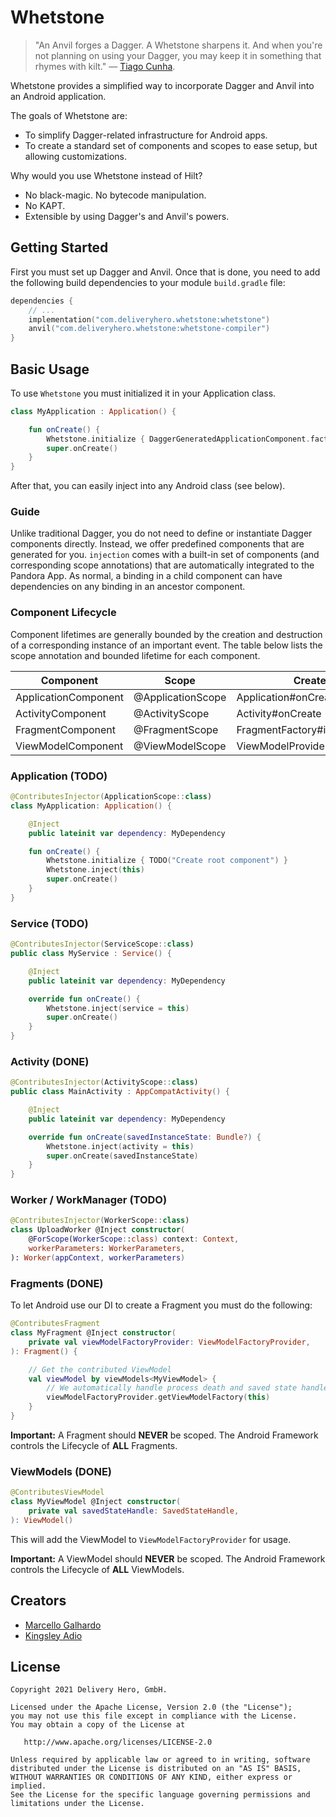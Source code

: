 # Whetstone

> "An Anvil forges a Dagger. A Whetstone sharpens it. And when you're not planning on using your Dagger, you may keep it in something that rhymes with kilt." — [Tiago Cunha](https://github.com/laggedHero).

Whetstone provides a simplified way to incorporate Dagger and Anvil into an Android application.

The goals of Whetstone are:
- To simplify Dagger-related infrastructure for Android apps.
- To create a standard set of components and scopes to ease setup, but allowing customizations.

Why would you use Whetstone instead of Hilt?
- No black-magic. No bytecode manipulation.
- No KAPT.
- Extensible by using Dagger's and Anvil's powers.

## Getting Started

First you must set up Dagger and Anvil. Once that is done, you need to add the following build dependencies to your module `build.gradle` file:

```kotlin
dependencies {
    // ...
    implementation("com.deliveryhero.whetstone:whetstone")
    anvil("com.deliveryhero.whetstone:whetstone-compiler")
}
```

## Basic Usage

To use `Whetstone` you must initialized it in your Application class.

```kotlin
class MyApplication : Application() {

    fun onCreate() {
        Whetstone.initialize { DaggerGeneratedApplicationComponent.factory().create(this) }
        super.onCreate()
    }
}
```

After that, you can easily inject into any Android class (see below).

### Guide

Unlike traditional Dagger, you do not need to define or instantiate Dagger components directly. Instead, we offer predefined components that are generated for you. `injection` comes with a built-in set of components (and corresponding scope annotations) that are automatically integrated to the Pandora App. As normal, a binding in a child component can have dependencies on any binding in an ancestor component.

### Component Lifecycle

Component lifetimes are generally bounded by the creation and destruction of a corresponding instance of an important event. The table below lists the scope annotation and bounded lifetime for each component.

| Component | Scope | Created At | Destroyed At |
| ----------- | -------- | -------- | -------- |
| ApplicationComponent | @ApplicationScope | Application#onCreate | Application#onDestroy |
| ActivityComponent | @ActivityScope | Activity#onCreate | Activity#onDestroy |
| FragmentComponent | @FragmentScope | FragmentFactory#instantiate | Fragment#onDestroy |
| ViewModelComponent | @ViewModelScope | ViewModelProvider.Factory#create | ViewModel#onCleared |

### Application (TODO)

```kotlin
@ContributesInjector(ApplicationScope::class)
class MyApplication: Application() {

    @Inject
    public lateinit var dependency: MyDependency

    fun onCreate() {
        Whetstone.initialize { TODO("Create root component") }
        Whetstone.inject(this)
        super.onCreate()
    }
}
```

### Service (TODO)

```kotlin
@ContributesInjector(ServiceScope::class)
public class MyService : Service() {

    @Inject
    public lateinit var dependency: MyDependency

    override fun onCreate() {
        Whetstone.inject(service = this)
        super.onCreate()
    }
}
```

### Activity (DONE)

```kotlin
@ContributesInjector(ActivityScope::class)
public class MainActivity : AppCompatActivity() {

    @Inject
    public lateinit var dependency: MyDependency

    override fun onCreate(savedInstanceState: Bundle?) {
        Whetstone.inject(activity = this)
        super.onCreate(savedInstanceState)
    }
}
```

### Worker / WorkManager (TODO)

```kotlin
@ContributesInjector(WorkerScope::class)
class UploadWorker @Inject constructor(
    @ForScope(WorkerScope::class) context: Context,
    workerParameters: WorkerParameters,
): Worker(appContext, workerParameters)
```

### Fragments (DONE)

To let Android use our DI to create a Fragment you must do the following:

```kotlin
@ContributesFragment
class MyFragment @Inject constructor(
    private val viewModelFactoryProvider: ViewModelFactoryProvider,
): Fragment() {

    // Get the contributed ViewModel
    val viewModel by viewModels<MyViewModel> {
        // We automatically handle process death and saved state handle wiring
        viewModelFactoryProvider.getViewModelFactory(this)
    }
}
```
**Important:** A Fragment should **NEVER** be scoped. The Android Framework controls the Lifecycle of **ALL** Fragments.

### ViewModels (DONE)

```kotlin
@ContributesViewModel
class MyViewModel @Inject constructor(
    private val savedStateHandle: SavedStateHandle,
): ViewModel()
```

This will add the ViewModel to `ViewModelFactoryProvider` for usage.

**Important:** A ViewModel should **NEVER** be scoped. The Android Framework controls the Lifecycle of **ALL** ViewModels.

## Creators
- [Marcello Galhardo](http://github.com/marcellogalhardo)
- [Kingsley Adio](https://github.com/kingsleyadio)

## License
```
Copyright 2021 Delivery Hero, GmbH.

Licensed under the Apache License, Version 2.0 (the "License");
you may not use this file except in compliance with the License.
You may obtain a copy of the License at

   http://www.apache.org/licenses/LICENSE-2.0

Unless required by applicable law or agreed to in writing, software
distributed under the License is distributed on an "AS IS" BASIS,
WITHOUT WARRANTIES OR CONDITIONS OF ANY KIND, either express or implied.
See the License for the specific language governing permissions and
limitations under the License.
```